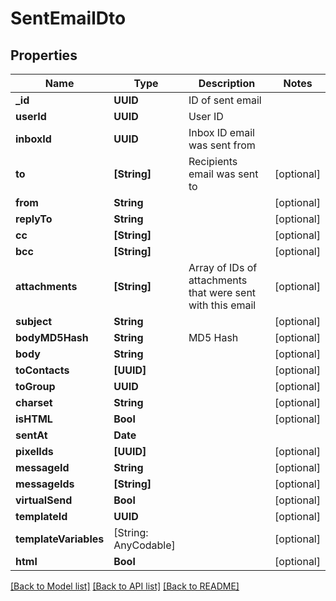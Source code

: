 # SentEmailDto

## Properties
Name | Type | Description | Notes
------------ | ------------- | ------------- | -------------
**_id** | **UUID** | ID of sent email | 
**userId** | **UUID** | User ID | 
**inboxId** | **UUID** | Inbox ID email was sent from | 
**to** | **[String]** | Recipients email was sent to | [optional] 
**from** | **String** |  | [optional] 
**replyTo** | **String** |  | [optional] 
**cc** | **[String]** |  | [optional] 
**bcc** | **[String]** |  | [optional] 
**attachments** | **[String]** | Array of IDs of attachments that were sent with this email | [optional] 
**subject** | **String** |  | [optional] 
**bodyMD5Hash** | **String** | MD5 Hash | [optional] 
**body** | **String** |  | [optional] 
**toContacts** | **[UUID]** |  | [optional] 
**toGroup** | **UUID** |  | [optional] 
**charset** | **String** |  | [optional] 
**isHTML** | **Bool** |  | [optional] 
**sentAt** | **Date** |  | 
**pixelIds** | **[UUID]** |  | [optional] 
**messageId** | **String** |  | [optional] 
**messageIds** | **[String]** |  | [optional] 
**virtualSend** | **Bool** |  | [optional] 
**templateId** | **UUID** |  | [optional] 
**templateVariables** | [String: AnyCodable] |  | [optional] 
**html** | **Bool** |  | [optional] 

[[Back to Model list]](../README#documentation-for-models) [[Back to API list]](../README#documentation-for-api-endpoints) [[Back to README]](../README)


